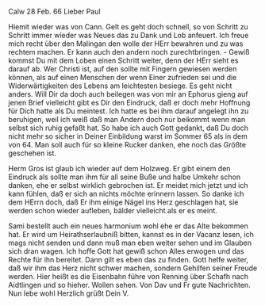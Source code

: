  Calw 28 Feb. 66
Lieber Paul

Hiemit wieder was von Cann. Gelt es geht doch schnell, so von Schritt zu Schritt immer wieder was Neues das zu Dank und Lob anfeuert. Ich freue mich recht über den Malingan den wolle der HErr bewahren und zu was rechtem machen. Er kann auch den andern noch zurechtbringen. - Gewiß kommst Du mit dem Loben einen Schritt weiter, denn der HErr sieht es darauf ab. Wer Christi ist, auf den sollte mit Fingern gewiesen werden können, als auf einen Menschen der wenn Einer zufrieden sei und die Widerwärtigkeiten des Lebens am leichtesten besiege. Es geht nicht anders. Will Dir da doch auch beilegen was von mir an Ephorus gieng auf jenen Brief vielleicht gibt es Dir den Eindruck, daß er doch mehr Hoffnung für Dich hatte als Du meintest. Ich hatte es bei ihm darauf angelegt ihn zu beruhigen, weil ich weiß daß man Andern doch nur beikommt wenn man selbst sich ruhig gefaßt hat. So habe ich auch Gott gedankt, daß Du doch nicht mehr so sicher in Deiner Einbildung warst im Sommer 65 als in dem von 64. Man soll auch für so kleine Rucker danken, ehe noch das Größte geschehen ist.

Herm Gros ist glaub ich wieder auf dem Holzweg. Er gibt einem den Eindruck als sollte man ihm für all seine Buße und halbe Umkehr schon danken, ehe er selbst wirklich gebrochen ist. Er meidet mich jetzt und ich kann fühlen, daß er sich an nichts möchte erinnern lassen. So danke ich dem HErrn doch, daß Er ihm einige Nägel ins Herz geschlagen hat, sie werden schon wieder aufleben, bälder vielleicht als er es meint.

Sami bestellt auch ein neues harmonium wohl ehe er das Alte bekommen hat. Er wird um Heirathserlaubniß bitten, kannst es in der Vacanz lesen, ich mags nicht senden und dann muß man eben weiter sehen und im Glauben sich dran wagen. Ich hoffe Gott hat gewiß schon Alles erwogen und das Rechte für ihn bereitet. Dann gilt es eben das zu finden. Gott helfe weiter, daß wir ihm das Herz nicht schwer machen, sondern Gehilfen seiner Freude werden. Hier heißt es die Eisenbahn führe von Renning über Schafh nach Aidtlingen und so hieher. Wollen sehen. Von Dav und Fr gute Nachrichten. Nun lebe wohl  Herzlich grüßt Dein V.
